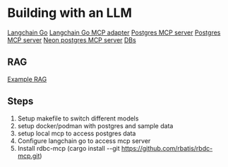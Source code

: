 # Building with an LLM

[Langchain Go](https://github.com/tmc/langchaingo)
[Langchain Go MCP adapter](https://github.com/i2y/langchaingo-mcp-adapter)
[Postgres MCP server](https://github.com/TheRaLabs/legion-mcp)
[Postgres MCP server](https://github.com/vinsidious/mcp-pg-schema)
[Neon postgres MCP server](https://github.com/neondatabase/mcp-server-neon)
[DBs](https://github.com/neondatabase-labs/postgres-sample-dbs)

## RAG

[Example RAG](https://github.com/build-on-aws/rag-golang-postgresql-langchain)

## Steps

1. Setup makefile to switch different models
2. setup docker/podman with postgres and sample data
3. setup local mcp to access postgres data
4. Configure langchain go to access mcp server
5. Install rdbc-mcp (cargo install --git https://github.com/rbatis/rbdc-mcp.git)
